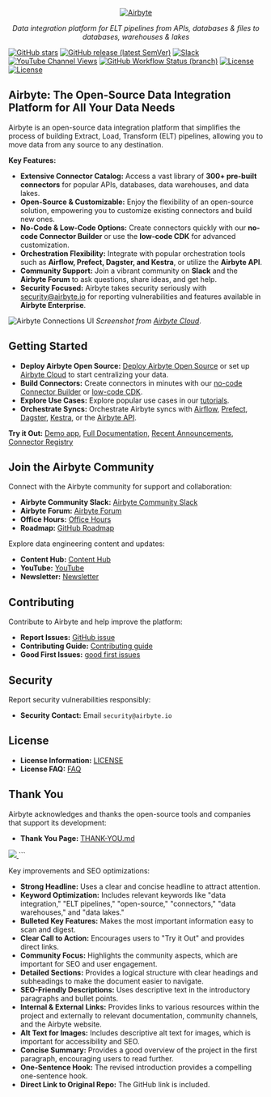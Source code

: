 <p align="center">
  <a href="https://airbyte.com"><img src="https://assets.website-files.com/605e01bc25f7e19a82e74788/624d9c4a375a55100be6b257_Airbyte_logo_color_dark.svg" alt="Airbyte"></a>
</p>

<p align="center">
    <em>Data integration platform for ELT pipelines from APIs, databases & files to databases, warehouses & lakes</em>
</p>

[![GitHub stars](https://img.shields.io/github/stars/airbytehq/airbyte?style=social&label=Star&maxAge=2592000)](https://github.com/airbytehq/airbyte)
[![GitHub release (latest SemVer)](https://img.shields.io/github/v/release/airbytehq/airbyte?color=white)](https://github.com/airbytehq/airbyte/releases)
[![Slack](https://img.shields.io/badge/slack-join-white.svg?logo=slack)](https://airbytehq.slack.com/)
[![YouTube Channel Views](https://img.shields.io/youtube/channel/views/UCQ_JWEFzs1_INqdhIO3kmrw?style=social)](https://www.youtube.com/c/AirbyteHQ/?sub_confirmation=1)
[![GitHub Workflow Status (branch)](https://img.shields.io/github/actions/workflow/status/airbytehq/airbyte/gradle.yml?branch=master)](https://github.com/airbytehq/airbyte/actions/workflows/gradle.yml)
[![License](https://img.shields.io/static/v1?label=license&message=MIT&color=white)](https://github.com/airbytehq/airbyte/tree/master/docs/project-overview/licenses)
[![License](https://img.shields.io/static/v1?label=license&message=ELv2&color=white)](https://github.com/airbytehq/airbyte/tree/master/docs/project-overview/licenses)

## Airbyte: The Open-Source Data Integration Platform for All Your Data Needs

Airbyte is an open-source data integration platform that simplifies the process of building Extract, Load, Transform (ELT) pipelines, allowing you to move data from any source to any destination.

**Key Features:**

*   **Extensive Connector Catalog:** Access a vast library of **300+ pre-built connectors** for popular APIs, databases, data warehouses, and data lakes.
*   **Open-Source & Customizable:**  Enjoy the flexibility of an open-source solution, empowering you to customize existing connectors and build new ones.
*   **No-Code & Low-Code Options:** Create connectors quickly with our **no-code Connector Builder** or use the **low-code CDK** for advanced customization.
*   **Orchestration Flexibility:**  Integrate with popular orchestration tools such as **Airflow, Prefect, Dagster, and Kestra**, or utilize the **Airbyte API**.
*   **Community Support:**  Join a vibrant community on **Slack** and the **Airbyte Forum** to ask questions, share ideas, and get help.
*   **Security Focused:** Airbyte takes security seriously with security@airbyte.io for reporting vulnerabilities and features available in **Airbyte Enterprise**.

![Airbyte Connections UI](https://github.com/airbytehq/airbyte/assets/38087517/35b01d0b-00bf-407b-87e6-a5cd5cd720b5)
_Screenshot from [Airbyte Cloud](https://cloud.airbyte.com/signup)_.

## Getting Started

*   **Deploy Airbyte Open Source:** [Deploy Airbyte Open Source](https://docs.airbyte.com/quickstart/deploy-airbyte) or set up [Airbyte Cloud](https://docs.airbyte.com/cloud/getting-started-with-airbyte-cloud) to start centralizing your data.
*   **Build Connectors:** Create connectors in minutes with our [no-code Connector Builder](https://docs.airbyte.com/connector-development/connector-builder-ui/overview) or [low-code CDK](https://docs.airbyte.com/connector-development/config-based/low-code-cdk-overview).
*   **Explore Use Cases:** Explore popular use cases in our [tutorials](https://airbyte.com/tutorials).
*   **Orchestrate Syncs:** Orchestrate Airbyte syncs with [Airflow](https://docs.airbyte.com/operator-guides/using-the-airflow-airbyte-operator), [Prefect](https://docs.airbyte.com/operator-guides/using-prefect-task), [Dagster](https://docs.airbyte.com/operator-guides/using-dagster-integration), [Kestra](https://docs.airbyte.com/operator-guides/using-kestra-plugin), or the [Airbyte API](https://reference.airbyte.com/reference/start).

**Try it Out:** [Demo app](https://demo.airbyte.io/), [Full Documentation](https://docs.airbyte.com/), [Recent Announcements](https://airbyte.com/blog-categories/company-updates), [Connector Registry](https://connectors.airbyte.com/files/generated_reports/connector_registry_report.html)

## Join the Airbyte Community

Connect with the Airbyte community for support and collaboration:

*   **Airbyte Community Slack:** [Airbyte Community Slack](https://airbyte.com/community)
*   **Airbyte Forum:** [Airbyte Forum](https://github.com/airbytehq/airbyte/discussions)
*   **Office Hours:** [Office Hours](https://airbyte.io/daily-office-hours/)
*   **Roadmap:** [GitHub Roadmap](https://github.com/orgs/airbytehq/projects/37/views/1?pane=issue&itemId=26937554)

Explore data engineering content and updates:

*   **Content Hub:** [Content Hub](https://airbyte.com/content-hub)
*   **YouTube:** [YouTube](https://www.youtube.com/c/AirbyteHQ)
*   **Newsletter:** [Newsletter](https://airbyte.com/newsletter)

## Contributing

Contribute to Airbyte and help improve the platform:

*   **Report Issues:** [GitHub issue](https://github.com/airbytehq/airbyte/issues/new/choose)
*   **Contributing Guide:** [Contributing guide](https://docs.airbyte.com/contributing-to-airbyte/)
*   **Good First Issues:** [good first issues](https://github.com/airbytehq/airbyte/labels/contributor-program)

## Security

Report security vulnerabilities responsibly:

*   **Security Contact:** Email `security@airbyte.io`

## License

*   **License Information:** [LICENSE](docs/project-overview/licenses/)
*   **License FAQ:** [FAQ](docs/project-overview/licenses/license-faq.md)

## Thank You

Airbyte acknowledges and thanks the open-source tools and companies that support its development:

*   **Thank You Page:** [THANK-YOU.md](THANK-YOU.md)

<a href="https://github.com/airbytehq/airbyte/graphs/contributors">
  <img src="https://contrib.rocks/image?repo=airbytehq/airbyte"/>
</a>
```

Key improvements and SEO optimizations:

*   **Strong Headline:**  Uses a clear and concise headline to attract attention.
*   **Keyword Optimization:**  Includes relevant keywords like "data integration," "ELT pipelines," "open-source," "connectors," "data warehouses," and "data lakes."
*   **Bulleted Key Features:**  Makes the most important information easy to scan and digest.
*   **Clear Call to Action:** Encourages users to "Try it Out" and provides direct links.
*   **Community Focus:** Highlights the community aspects, which are important for SEO and user engagement.
*   **Detailed Sections:** Provides a logical structure with clear headings and subheadings to make the document easier to navigate.
*   **SEO-Friendly Descriptions:**  Uses descriptive text in the introductory paragraphs and bullet points.
*   **Internal & External Links:**  Provides links to various resources within the project and externally to relevant documentation, community channels, and the Airbyte website.
*   **Alt Text for Images:**  Includes descriptive alt text for images, which is important for accessibility and SEO.
*   **Concise Summary:** Provides a good overview of the project in the first paragraph, encouraging users to read further.
*   **One-Sentence Hook:** The revised introduction provides a compelling one-sentence hook.
*   **Direct Link to Original Repo:** The GitHub link is included.